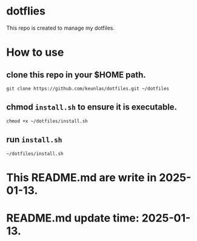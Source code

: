 # dotflies

This repo is created to manage my dotfiles.

# How to use

## clone this repo in your $HOME path.

```shell
git clone https://github.com/keunlas/dotfiles.git ~/dotfiles
```
## chmod `install.sh` to ensure it is executable.

```shell
chmod +x ~/dotfiles/install.sh
```

## run `install.sh`

```shell
~/dotfiles/install.sh
```

# This README.md are write in 2025-01-13.
# README.md update time: 2025-01-13.